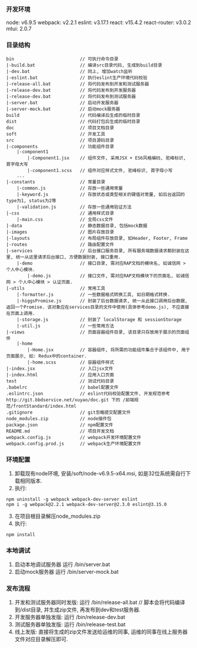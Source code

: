### 开发环境
node: v6.9.5
webpack: v2.2.1
eslint: v3.17.1
react: v15.4.2
react-router: v3.0.2
mtui: 2.0.7

### 目录结构
```
bin							// 可执行命令目录
|-build.bat					// 编译src目录代码, 生成到build目录
|-dev.bat					// 同上, 增加watch监听
|-eslint.bat				// 执行eslint生产环境代码校验
|-release-all.bat			// 将代码发布到开发和测试服务器
|-release-dev.bat			// 将代码发布到开发服务器
|-release-dev.bat			// 将代码发布到测试服务器
|-server.bat				// 启动开发服务器
|-server-mock.bat			// 启动mock服务器
build						// 代码编译后生成的临时目录
dist						// 代码打包后生成的临时目录
doc							// 项目文档目录
soft						// 开发工具
src 						// 项目源码目录
|-components				// 功能组件目录
	|-component1
		|-Component1.jsx 	// 组件文件, 采用JSX + ES6风格编码, 驼峰标识, 首字母大写
		|-component1.scss 	// 组件对应样式文件, 驼峰标识, 首字母小写
	...
|-constants					// 常量目录
    |-common.js             // 存放一些通用常量
    |-keyword.js            // 存放状态或类型相关的键值对常量, 如后台返回的type为1, status为2等
    |-validation.js         // 存放一些通用验证方法
|-css                       // 通用样式目录
    |-main.css 				// 全局css文件
|-data						// 静态数据目录, 包括mock数据
|-images					// 图片存放目录
|-layouts					// 布局组件存放目录, 如Header, Footer, Frame
|-routes					// 路由配置文件
|-services					// 后台接口服务目录, 所有服务端数据请求都封装在这里, 统一从这里请求后台接口, 方便数据封装, 接口重用.
    |-demo                  // 接口目录, 需对应RAP文档的模块名, 如诚信网 > 个人中心模块.
        |-demo.js           // 接口文件, 需对应RAP文档模块下的页面名, 如诚信网 > 个人中心模块 > 认证页面.
|-utils						// 常用工具
    |-formatter.js          // 一些数据格式转换工具, 如日期格式转换.
    |-higgsPromise.js       // 封装了后台数据请求, 统一从此接口调用后台数据, 返回一个Promise. 该对象应在services目录的文件中使用(具体参考demo.js), 不应直接在页面上调用.
    |-storage.js            // 封装了 localStorage 和 sessionStorage
    |-util.js               // 一些常用方法
|-views						// 页面容器组件目录, 该目录只存放用于展示的页面组件
    |-home
        |-Home.jsx          // 容器组件, 将所需的功能组件集合于该组件中, 用于页面展示, 如: Redux中的container.
        |-home.scss         // 容器组件样式
|-index.jsx					// 入口jsx文件
|-index.html				// 应用入口页面
test						// 测试代码目录
.babelrc					// babel配置文件
.eslintrc.json				// eslint代码校验配置文件, 开发规范参考 http://git.bbdservice.net/xuyao/doc.git 下的 /前端规范/frontStandard/index.html
.gitignore					// git忽略提交配置文件
node_modules.zip			// node插件包
package.json				// npm配置文件
README.md  					// 项目开发文档
webpack.config.js 			// webpack开发环境配置文件
webpack.config.prod.js 		// webpack生产环境配置文件
```

### 环境配置
1. 卸载现有node环境, 安装/soft/node-v6.9.5-x64.msi, 如是32位系统需自行下载相同版本.
2. 执行:
```
npm uninstall -g webpack webpack-dev-server eslint
npm i -g webpack@2.2.1 webpack-dev-server@2.3.0 eslint@3.15.0
```
3. 在项目根目录解压node_modules.zip
4. 执行:
```
npm install
```

### 本地调试
1. 启动本地调试服务器
    运行 /bin/server.bat
2. 启动mock服务器
    运行 /bin/server-mock.bat

### 发布流程
1. 开发和测试服务器同时发版:
    运行 /bin/release-all.bat   // 脚本会将代码编译到/dist目录, 并生成zip文件, 再发布到dev和test服务器.
2. 开发服务器单独发版:
    运行 /bin/release-dev.bat
3. 测试服务器单独发版:
    运行 /bin/release-test.bat
4. 线上发版:
    直接将生成的zip文件发送给运维的同事, 运维的同事在线上服务器文件对应目录解压即可.